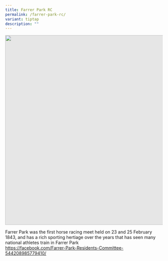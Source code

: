 ```yaml
---
title: Farrer Park RC
permalink: /farrer-park-rc/
variant: tiptap
description: ""
---
```

<p></p>
<div class="isomer-image-wrapper">
<img style="display: block;-webkit-user-select: none;margin: auto;cursor: zoom-in;background-color: hsl(0, 0%, 90%);transition: background-color 300ms;" height="607" width="914" src="https://uploads-ssl.webflow.com/60f4a4872dd5b71d47df606a/64f70e8cdbe8f66b10738c52_25%20%26%2026%20July%202022(18).jpg">
</div>
<p>Farrer Park was the first horse racing meet held on 23 and 25 February
1843, and has a rich sporting hertiage over the years that has seen many
national athletes train in Farrer Park
<br><a href="https://facebook.com/Farrer-Park-Residents-Committee-544208985779410/" rel="noopener noreferrer nofollow" target="_blank">https://facebook.com/Farrer-Park-Residents-Committee-544208985779410/</a>
</p>
